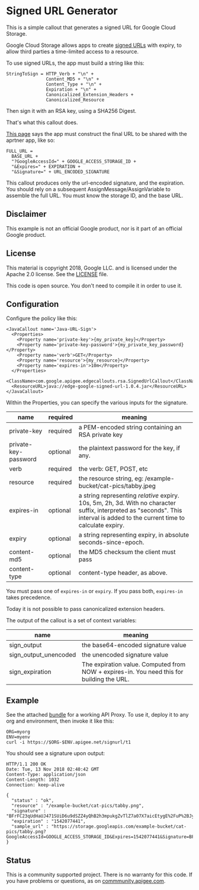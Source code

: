 # Signed URL Generator

This is a simple callout that generates a signed URL for Google Cloud Storage.

Google Cloud Storage allows apps to create [signed URLs](https://cloud.google.com/storage/docs/access-control/signed-urls) with expiry, to allow third parties a time-limited access to a resource.

To use signed URLs, the app must build a string like this:

```
StringToSign = HTTP_Verb + "\n" +
               Content_MD5 + "\n" +
               Content_Type + "\n" +
               Expiration + "\n" +
               Canonicalized_Extension_Headers +
               Canonicalized_Resource
```

Then sign it with an RSA key, using a SHA256 Digest.

That's what this callout does.

[This page](https://cloud.google.com/storage/docs/access-control/create-signed-urls-program)
says the app must construct the final URL to be shared with the aprtner app, like so:

```
FULL_URL =
  BASE_URL +
  "?GoogleAccessId=" + GOOGLE_ACCESS_STORAGE_ID +
  "&Expires=" + EXPIRATION +
  "&Signature=" + URL_ENCODED_SIGNATURE
```

This callout produces only the url-encoded signature, and the expiration. You should rely on a subsequent
AssignMessage/AssignVariable to assemble the full URL. You must know the storage ID, and the base URL.

## Disclaimer

This example is not an official Google product, nor is it part of an official Google product.

## License

This material is copyright 2018, Google LLC.
and is licensed under the Apache 2.0 license. See the [LICENSE](LICENSE) file.

This code is open source. You don't need to compile it in order to use it.


## Configuration

Configure the policy like this:

```
<JavaCallout name='Java-URL-Sign'>
  <Properties>
    <Property name='private-key'>{my_private_key}</Property>
    <Property name='private-key-password'>{my_private_key_password}</Property>
    <Property name='verb'>GET</Property>
    <Property name='resource'>{my_resource}</Property>
    <Property name='expires-in'>10m</Property>
  </Properties>
  <ClassName>com.google.apigee.edgecallouts.rsa.SignedUrlCallout</ClassName>
  <ResourceURL>java://edge-google-signed-url-1.0.4.jar</ResourceURL>
</JavaCallout>
```

Within the Properties, you can specify the various inputs for the signature.

| name                 | required | meaning |
| -------------------- | -------- | -------------------------------------------------- |
| private-key          | required | a PEM-encoded string containing an RSA private key |
| private-key-password | optional | the plaintext password for the key, if any. |
| verb                 | required | the verb: GET, POST, etc |
| resource             | required | the resource string, eg: /example-bucket/cat-pics/tabby.jpeg |
| expires-in           | optional | a string representing _relative_ expiry.  10s, 5m, 2h, 3d.  With no character suffix, interpreted as "seconds". This interval is added to the current time to calculate expiry. |
| expiry               | optional | a string representing expiry, in absolute seconds-since-epoch. |
| content-md5          | optional | the MD5 checksum the client must pass |
| content-type         | optional | content-type header, as above. |

You must pass one of `expires-in` or `expiry`. If you pass both, `expires-in` takes precedence.

Today it is not possible to pass canonicalized extension headers.

The output of the callout is a set of context variables:

| name                  | meaning |
| --------------------- | ------------------------------------------------------------------------------ |
| sign_output           | the base64-encoded signature value                                                  |
| sign_output_unencoded | the unencoded signature value                                                       |
| sign_expiration       | The expiration value. Computed from NOW + expires-in. You need this for building the URL. |


## Example

See the attached [bundle](./bundle) for a working API Proxy.
To use it, deploy it to any org and environment, then invoke it like this:

```
ORG=myorg
ENV=myenv
curl -i https://$ORG-$ENV.apigee.net/signurl/t1
```

You should see a signature upon output:

```
HTTP/1.1 200 OK
Date: Tue, 13 Nov 2018 02:40:42 GMT
Content-Type: application/json
Content-Length: 1032
Connection: keep-alive

{
  "status" : "ok",
  "resource" : "/example-bucket/cat-pics/tabby.png",
  "signature" : "BFrFC23qUdHaUJ471SUiD6u9dSZZ4yQhB2h3mpukgZvTlZ7a07X7aicEtygE%2FuP%2BJyQYsav%2FJxKMTN6aJpr8%2BEVkVnlqUPncm9Yck%2B9q5BHnn9UgMgHcsrIJee3LifADdMZRGcO0upZ84LQdBISO5O%2FuRTPInGMPjrrAXOJluz4W4SRLPDE3KIwD19SkhROonExj8WMXaujM64ngQhMPGyXb%2FbFUQx6bTeUAVEXzetuqCI73H%2BAOw%2BHyNL%2BXTG4pNI6FCPae4Z%2FNykbL%2Bk8qghQxsvOVnRhfYm5T%2BEzO0Op5yo6ruKKRGbuaHttnlFVOB86vgr0DO6iB%2BqDCHpyF8Q%3D%3D",
  "expiration" : "1542077441",
  "sample_url" : "https://storage.googleapis.com/example-bucket/cat-pics/tabby.png?GoogleAccessId=GOOGLE_ACCESS_STORAGE_ID&Expires=1542077441&Signature=BFrFC23qUdHaUJ471SUiD6u9dSZZ4yQhB2h3mpukgZvTlZ7a07X7aicEtygE%2FuP%2BJyQYsav%2FJxKMTN6aJpr8%2BEVkVnlqUPncm9Yck%2B9q5BHnn9UgMgHcsrIJee3LifADdMZRGcO0upZ84LQdBISO5O%2FuRTPInGMPjrrAXOJluz4W4SRLPDE3KIwD19SkhROonExj8WMXaujM64ngQhMPGyXb%2FbFUQx6bTeUAVEXzetuqCI73H%2BAOw%2BHyNL%2BXTG4pNI6FCPae4Z%2FNykbL%2Bk8qghQxsvOVnRhfYm5T%2BEzO0Op5yo6ruKKRGbuaHttnlFVOB86vgr0DO6iB%2BqDCHpyF8Q%3D%3D"
}

```


## Status

This is a community supported project. There is no warranty for this code.
If you have problems or questions, as on [commmunity.apigee.com](https://community.apigee.com).
